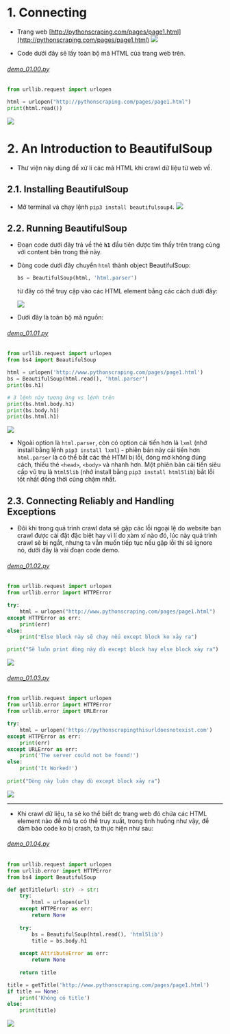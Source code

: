 # 1. Connecting
* Trang web [http://pythonscraping.com/pages/page1.html](http://pythonscraping.com/pages/page1.html)
  ![](images/01_00.png)

* Code dưới đây sẽ lấy toàn bộ mã HTML của trang web trên.
###### [demo_01.00.py](demo_01.00.py)
```python
from urllib.request import urlopen

html = urlopen("http://pythonscraping.com/pages/page1.html")
print(html.read())
```
![](images/01_01.png)

# 2. An Introduction to BeautifulSoup
* Thư viện này dùng để xử lí các mã HTML khi crawl dữ liệu từ web về.
  
## 2.1. Installing BeautifulSoup
* Mở terminal và chạy lệnh `pip3 install beautifulsoup4`.
  ![](images/01_02.png)

## 2.2. Running BeautifulSoup
* Đoạn code dưới đây trả về thẻ **`h1`** đầu tiên được tìm thấy trên trang cùng với content bên trong thẻ này.
* Dòng code dưới đây chuyển `html` thành object BeautifulSoup:
  ```python
  bs = BeautifulSoup(html, 'html.parser')
  ```
  từ đây có thể truy cập vào các HTML element bằng các cách dưới đây:
  
  ![](images/01_04.png)
* Dưới đây là toàn bộ mã nguồn:
###### [demo_01.01.py](demo_01.01.py)
```python
from urllib.request import urlopen
from bs4 import BeautifulSoup

html = urlopen('http://www.pythonscraping.com/pages/page1.html')
bs = BeautifulSoup(html.read(), 'html.parser') 
print(bs.h1)

# 3 lệnh này tương ứng vs lệnh trên
print(bs.html.body.h1)
print(bs.body.h1)
print(bs.html.h1)
```
![](images/01_03.png)

* Ngoài option là `html.parser`, còn có option cải tiến hơn là `lxml` (nhớ install bằng lệnh `pip3 install lxml`) - phiên bản này cải tiến hơn `html.parser` là có thể bắt các thẻ HTMl bị lỗi, đóng mở không đúng cách, thiếu thẻ `<head>`, `<body>` và nhanh hơn. Một phiên bản cải tiến siêu cấp vũ trụ là `html5lib` (nhớ install bằng `pip3 install html5lib`) bắt lỗi tốt nhất đồng thời cũng chậm nhất.

## 2.3. Connecting Reliably and Handling Exceptions
* Đôi khi trong quá trình crawl data sẽ gặp các lỗi ngoại lệ do website bạn crawl được cài đặt đặc biệt hay vì lí do xàm xí nào đó, lúc này quá trình crawl sẽ bị ngắt, nhưng ta vẫn muốn tiếp tục nếu gặp lỗi thì sẽ ignore nó, dưới đây là vài đoạn code demo.

###### [demo_01.02.py](demo_01.02.py)
```python
from urllib.request import urlopen
from urllib.error import HTTPError

try:
    html = urlopen("http://www.pythonscraping.com/pages/page1.html")
except HTTPError as err:
    print(err)
else:
    print("Else block này sẽ chạy nếu except block ko xảy ra")

print("Sẽ luôn print dòng này dù except block hay else block xảy ra")
```
![](images/01_05.png)

###### [demo_01.03.py](demo_01.03.py)
```python
from urllib.request import urlopen
from urllib.error import HTTPError
from urllib.error import URLError

try:
    html = urlopen('https://pythonscrapingthisurldoesnotexist.com')
except HTTPError as err:
    print(err)
except URLError as err:
    print('The server could not be found!')
else:
    print('It Worked!')
    
print("Dòng này luôn chạy dù except block xảy ra")
```
![](images/01_06.png)

<hr>

* Khi crawl dữ liệu, ta sẽ ko thể biết dc trang web đó chứa các HTML element nào để mà ta có thể truy xuất, trong tình huống như vậy, để đảm bảo code ko bị crash, ta thực hiện như sau:

###### [demo_01.04.py](demo_01.04.py)
```python
from urllib.request import urlopen
from urllib.error import HTTPError
from bs4 import BeautifulSoup

def getTitle(url: str) -> str:
    try:
        html = urlopen(url)
    except HTTPError as err:
        return None
    
    try:
        bs = BeautifulSoup(html.read(), 'html5lib')
        title = bs.body.h1
        
    except AttributeError as err:
        return None
    
    return title

title = getTitle('http://www.pythonscraping.com/pages/page1.html')
if title == None:
    print('Không có title')
else:
    print(title)
```
![](images/01_07.png)